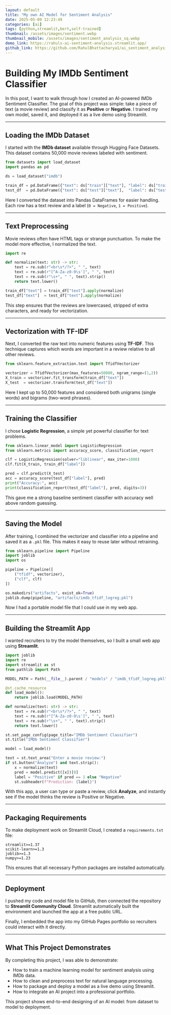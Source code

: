 ```yaml
---
layout: default
title: "My own AI Model for Sentiment Analysis"
date: 2025-05-09 12:23:49
categories: [ai]
tags: [python,streamlit,bert,self-trained]
thumbnail: /assets/images/sentiment.webp
thumbnail_mobile: /assets/images/sentiment_analysis_sq.webp
demo_link: https://rahuls-ai-sentiment-analysis.streamlit.app/
github_link: https://github.com/RahulBhattacharya1/ai_sentiment_analysis
---
```


# Building My IMDb Sentiment Classifier

In this post, I want to walk through how I created an AI-powered IMDb Sentiment Classifier. The goal of this project was simple: take a piece of text (a movie review) and classify it as **Positive** or **Negative**. I trained my own model, saved it, and deployed it as a live demo using Streamlit.

---

## Loading the IMDb Dataset

I started with the **IMDb dataset** available through Hugging Face Datasets. This dataset contains 50,000 movie reviews labeled with sentiment.

```python
from datasets import load_dataset
import pandas as pd

ds = load_dataset("imdb")

train_df = pd.DataFrame({"text": ds["train"]["text"], "label": ds["train"]["label"]})
test_df  = pd.DataFrame({"text": ds["test"]["text"],  "label": ds["test"]["label"]})
```

Here I converted the dataset into Pandas DataFrames for easier handling. Each row has a text review and a label (`0 = Negative`, `1 = Positive`).

---

## Text Preprocessing

Movie reviews often have HTML tags or strange punctuation. To make the model more effective, I normalized the text.

```python
import re

def normalize(text: str) -> str:
    text = re.sub(r"<br\s*/?>", " ", text)
    text = re.sub(r"[^A-Za-z0-9\s']", " ", text)
    text = re.sub(r"\s+", " ", text).strip()
    return text.lower()

train_df["text"] = train_df["text"].apply(normalize)
test_df["text"]  = test_df["text"].apply(normalize)
```

This step ensures that the reviews are lowercased, stripped of extra characters, and ready for vectorization.

---

## Vectorization with TF-IDF

Next, I converted the raw text into numeric features using **TF-IDF**. This technique captures which words are important in a review relative to all other reviews.

```python
from sklearn.feature_extraction.text import TfidfVectorizer

vectorizer = TfidfVectorizer(max_features=50000, ngram_range=(1,2))
X_train = vectorizer.fit_transform(train_df["text"])
X_test  = vectorizer.transform(test_df["text"])
```

Here I kept up to 50,000 features and considered both unigrams (single words) and bigrams (two-word phrases).

---

## Training the Classifier

I chose **Logistic Regression**, a simple yet powerful classifier for text problems.

```python
from sklearn.linear_model import LogisticRegression
from sklearn.metrics import accuracy_score, classification_report

clf = LogisticRegression(solver="liblinear", max_iter=1000)
clf.fit(X_train, train_df["label"])

pred = clf.predict(X_test)
acc = accuracy_score(test_df["label"], pred)
print("Accuracy:", acc)
print(classification_report(test_df["label"], pred, digits=3))
```

This gave me a strong baseline sentiment classifier with accuracy well above random guessing.

---

## Saving the Model

After training, I combined the vectorizer and classifier into a pipeline and saved it as a `.pkl` file. This makes it easy to reuse later without retraining.

```python
from sklearn.pipeline import Pipeline
import joblib
import os

pipeline = Pipeline([
    ("tfidf", vectorizer),
    ("clf", clf)
])

os.makedirs("artifacts", exist_ok=True)
joblib.dump(pipeline, "artifacts/imdb_tfidf_logreg.pkl")
```

Now I had a portable model file that I could use in my web app.

---

## Building the Streamlit App

I wanted recruiters to try the model themselves, so I built a small web app using **Streamlit**.

```python
import joblib
import re
import streamlit as st
from pathlib import Path

MODEL_PATH = Path(__file__).parent / "models" / "imdb_tfidf_logreg.pkl"

@st.cache_resource
def load_model():
    return joblib.load(MODEL_PATH)

def normalize(text: str) -> str:
    text = re.sub(r"<br\s*/?>", " ", text)
    text = re.sub(r"[^A-Za-z0-9\s']", " ", text)
    text = re.sub(r"\s+", " ", text).strip()
    return text.lower()

st.set_page_config(page_title="IMDb Sentiment Classifier")
st.title("IMDb Sentiment Classifier")

model = load_model()

text = st.text_area("Enter a movie review:")
if st.button("Analyze") and text.strip():
    x = normalize(text)
    pred = model.predict([x])[0]
    label = "Positive" if pred == 1 else "Negative"
    st.subheader(f"Prediction: {label}")
```

With this app, a user can type or paste a review, click **Analyze**, and instantly see if the model thinks the review is Positive or Negative.

---

## Packaging Requirements

To make deployment work on Streamlit Cloud, I created a `requirements.txt` file:

```
streamlit>=1.37
scikit-learn>=1.3
joblib>=1.3
numpy>=1.23
```

This ensures that all necessary Python packages are installed automatically.

---

## Deployment

I pushed my code and model file to GitHub, then connected the repository to **Streamlit Community Cloud**. Streamlit automatically built the environment and launched the app at a free public URL.

Finally, I embedded the app into my GitHub Pages portfolio so recruiters could interact with it directly.

---

## What This Project Demonstrates

By completing this project, I was able to demonstrate:
- How to train a machine learning model for sentiment analysis using IMDb data.  
- How to clean and preprocess text for natural language processing.  
- How to package and deploy a model as a live demo using Streamlit.  
- How to integrate an AI project into a professional portfolio.

This project shows end-to-end designing of an AI model: from dataset to model to deployment.
